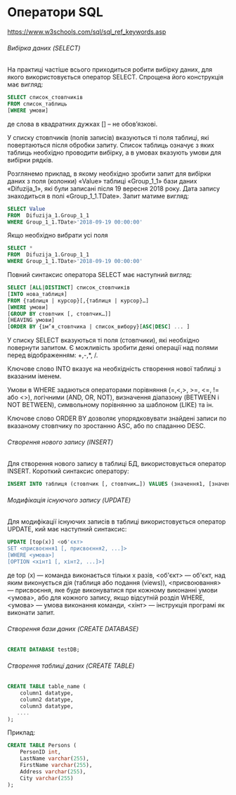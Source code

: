 # Оператори SQL

https://www.w3schools.com/sql/sql_ref_keywords.asp

###### Вибірка даних (SELECT)

На практиці частіше всього приходиться робити вибірку даних, для якого використовується оператор SELECT. Спрощена його конструкція має вигляд:

```sql
SELECT список_стовпчиків
FROM список_таблиць
[WHERE умови]
```

де слова в квадратних дужках [] – не обов’язкові.

У списку стовпчиків (полів записів) вказуються ті поля таблиці, які повертаються після обробки запиту. Список таблиць означує з яких таблиць необхідно проводити вибірку, а в умовах вказують умови для вибірки рядків. 

Розглянемо приклад, в якому необхідно зробити запит для вибірки даних з поля (колонки) «Value» таблиці «Group_1_1» бази даних «Difuzija_1», які були записані після 19 вересня 2018 року. Дата запису знаходиться в полі «Group_1_1.TDate». Запит матиме вигляд:

```sql
SELECT Value   
FROM  Difuzija_1.Group_1_1 
WHERE Group_1_1.TDate>'2018-09-19 00:00:00'
```

Якщо необхідно вибрати усі поля 

```sql
SELECT *   
FROM  Difuzija_1.Group_1_1 
WHERE Group_1_1.TDate>'2018-09-19 00:00:00'
```

Повний синтаксис оператора SELECT має наступний вигляд:

```sql
SELECT [ALL|DISTINCT] список_стовпчиків
[INTO нова_таблиця]
FROM {таблиця | курсор}[,{таблиця | курсор}…] 
[WHERE умови]
[GROUP BY стовпчик [, стовпчик…]]
[HEAVING умови]
[ORDER BY {ім’я_стовпчика | список_вибору}[ASC|DESC] ... ]
```

У списку SELECT вказуються ті поля (стовпчики), які необхідно повернути запитом. Є можливість зробити деякі операції над полями перед відображенням: +,-,*, /. 

Ключове слово INTO вказує на необхідність створення нової таблиці з вказаним іменем. 

Умови в WHERE задаються операторами порівняння (=,<,>, >=, <=, != або <>), логічними (AND, OR, NOT), визначення діапазону (BETWEEN і NOT BETWEEN),  символьному порівнянню за шаблоном (LIKE) та ін.

Ключове слово ORDER BY дозволяє упорядковувати знайдені записи по вказаному стовпчику по зростанню ASC, або по спаданню DESC.

###### Створення нового запису (INSERT)

Для створення нового запису в таблиці БД, використовується оператор INSERT. Короткий синтаксис оператору:

```sql
INSERT INTO таблиця (стовпчик [, стовпчик…]) VALUES (значення1, [значення2, ...]) 
```

###### Модифікація існуючого запису (UPDATE)

Для модифікації існуючих записів в таблиці використовується оператор UPDATE, кий має наступний синтаксис: 

```sql
UPDATE [top(x)] <об'єкт>
SET <присвоєння1 [, присвоєння2, ...]>
[WHERE <умова>]
[OPTION <хінт1 [, хінт2, ...]>]
```

 де top (x) — команда виконається тільки х разів, <об'єкт> — об'єкт, над яким виконується дія (таблиця або подання (views)), <присвоювання> — присвоєння, яке буде виконуватися при кожному виконанні умови <умова>, або для кожного запису, якщо відсутній розділ WHERE, <умова> — умова виконання команди, <хінт> — інструкція програмі як виконати запит.

###### Створення бази даних (CREATE DATABASE)

```sql
CREATE DATABASE testDB;
```

###### Створення таблиці даних (CREATE TABLE)

```sql
CREATE TABLE table_name (
    column1 datatype,
    column2 datatype,
    column3 datatype,
   ....
);
```

Приклад:

```sql
CREATE TABLE Persons (
    PersonID int,
    LastName varchar(255),
    FirstName varchar(255),
    Address varchar(255),
    City varchar(255)
);
```

